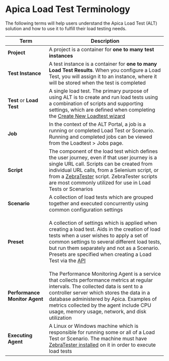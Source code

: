 # Apica Load Test Terminology

The following terms will help users understand the Apica Load Test (ALT) solution and how to use it to fulfill their load testing needs.

| Term                          | Description                                                                                                                                                                                                                                                                                                                                                                                                         |
| ----------------------------- | ------------------------------------------------------------------------------------------------------------------------------------------------------------------------------------------------------------------------------------------------------------------------------------------------------------------------------------------------------------------------------------------------------------------- |
| **Project**                   | A project is a container for **one to many** **test instances**                                                                                                                                                                                                                                                                                                                                                     |
| **Test Instance**             | A test instance is a container for **one to many Load Test Results**. When you configure a Load Test, you will assign it to an instance, where it will be stored when the test is completed                                                                                                                                                                                                                         |
| **Test** or **Load Test**     | A single load test. The primary purpose of using ALT is to create and run load tests using a combination of scripts and supporting settings, which are defined when completing the [Create New Loadtest wizard](broken-reference)                                                                                                                                                                                   |
| **Job**                       | In the context of the ALT Portal, a job is a running or completed Load Test or Scenario. Running and completed jobs can be viewed from the Loadtest > Jobs page.                                                                                                                                                                                                                                                    |
| **Script**                    | The component of the load test which defines the user journey, even if that user journey is a single URL call. Scripts can be created from individual URL calls, from a Selenium script, or from a [ZebraTester](https://apica-kb.atlassian.net/wiki/spaces/DAZT/overview#!spacehome) script. ZebraTester scripts are most commonly utilized for use in Load Tests or Scenarios                                     |
| **Scenario**                  | A collection of load tests which are grouped together and executed concurrently using common configuration settings                                                                                                                                                                                                                                                                                                 |
| **Preset**                    | <p>A collection of settings which is applied when creating a load test. Aids in the creation of load tests when a user wishes to apply a set of common settings to several different load tests, but run them separately and not as a Scenario. Presets are specified when creating a Load Test via the <a href="https://api-alt-us1.apicasystems.com/v1/Help/Route/POST-selfservicejobs-preset">API</a></p><p></p> |
| **Performance Monitor Agent** | The Performance Monitoring Agent is a service that collects performance metrics at regular intervals. The collected data is sent to a controller server which stores the data in a database administered by Apica. Examples of metrics collected by the agent include CPU usage, memory usage, network, and disk utilization                                                                                        |
| **Executing Agent**           | A Linux or Windows machine which is responsible for running some or all of a Load Test or Scenario. The machine must have [ZebraTester installed](https://apica-kb.atlassian.net/wiki/spaces/DAZT/pages/4620882/Install+ZebraTester) on it in order to execute load tests                                                                                                                                           |
